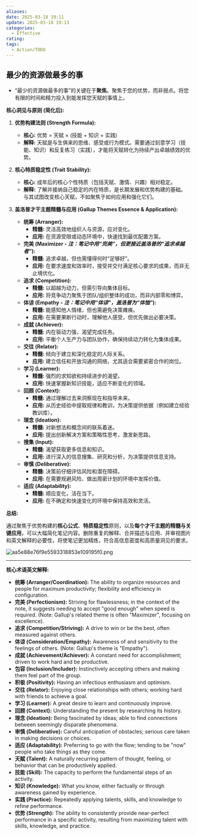 ```yaml
---
aliases: 
date: 2025-03-18 19:11
update: 2025-03-18 19:13
categories:
  - Effective
rating: 
tags:
  - Action/TODO
---
```

## 最少的资源做最多的事
- “最少的资源做最多的事”的关键在于**聚焦**。聚焦于您的优势，而非弱点。将您有限的时间和精力投入到能发挥您天赋的事情上。

**核心洞见与原则 (简化后):**

1.  **优势构建法则 (Strength Formula):**
    *   **核心:** 优势 = 天赋 × (技能 + 知识 + 实践)
    *   **解释:** 天赋是与生俱来的思维、感受或行为模式。需要通过刻意学习（技能、知识）和反复练习（实践），才能将天赋转化为持续产出卓越绩效的优势。

2.  **核心特质稳定性 (Trait Stability):**
    *   **核心:** 成年后的核心个性特质（包括天赋、激情、兴趣）相对稳定。
    *   **解释:** 了解并接纳自己稳定的内在特质，是长期发展和优势构建的基础。与其试图改变核心天赋，不如聚焦于如何应用和强化它们。

3.  **盖洛普才干主题精髓与应用 (Gallup Themes Essence & Application):**

    *   **统筹 (Arranger):**
        *   **精髓:** 灵活高效地组织人与资源，应对变化。
        *   **应用:** 在资源受限或动态环境中，快速找到最优配置方案。
    *   **完美 (Maximizer - *注：笔记中用“完美”，但更接近盖洛普的“追求卓越者”*):**
        *   **精髓:** 追求卓越，但也需懂得何时“足够好”。
        *   **应用:** 在要求速度和效率时，接受并交付满足核心要求的成果，而非无止境优化。
    *   **追求 (Competition):**
        *   **精髓:** 以超越为动力，但需引导向集体目标。
        *   **应用:** 将竞争动力聚焦于团队/组织整体的成功，而非内部零和博弈。
    *   **体谅 (Empathy - *注：笔记中用“体谅”，盖洛普为“体恤”*):**
        *   **精髓:** 能感知他人情绪，但也需避免决策瘫痪。
        *   **应用:** 在需要果断行动时，理解他人感受，但优先做出必要决策。
    *   **成就 (Achiever):**
        *   **精髓:** 内在驱动力强，渴望完成任务。
        *   **应用:** 平衡个人生产力与团队协作，确保持续动力转化为集体成果。
    *   **交往 (Relator):**
        *   **精髓:** 倾向于建立和深化稳定的人际关系。
        *   **应用:** 建立信任和开放沟通的网络，尤其适合需要紧密合作的岗位。
    *   **学习 (Learner):**
        *   **精髓:** 强烈的求知欲和持续进步的渴望。
        *   **应用:** 快速掌握新知识技能，适应不断变化的领域。
    *   **回顾 (Context):**
        *   **精髓:** 通过理解过去来洞察现在和指导未来。
        *   **应用:** 从历史经验中提取规律和教训，为决策提供依据（例如建立经验教训库）。
    *   **理念 (Ideation):**
        *   **精髓:** 对新想法和概念间的联系着迷。
        *   **应用:** 提出创新解决方案和策略性思考，激发新思路。
    *   **搜集 (Input):**
        *   **精髓:** 渴望获取更多信息和知识。
        *   **应用:** 进行深入的信息搜集、研究和分析，为决策提供信息支持。
    *   **审慎 (Deliberative):**
        *   **精髓:** 决策前仔细评估风险和潜在障碍。
        *   **应用:** 在需要规避风险、做出周密计划的环境中发挥价值。
    *   **适应 (Adaptability):**
        *   **精髓:** 顺应变化，活在当下。
        *   **应用:** 在不确定和快速变化的环境中保持高效和灵活。


**总结:**

通过聚焦于优势构建的**核心公式**、**特质稳定性**原则，以及**每个才干主题的精髓与关键应用**，可以大幅简化笔记内容。删除重复的解释、合并描述与应用、并审视图片和英文解释的必要性，将使笔记更加精炼，符合高信息密度和高质量洞见的要求。




![aa5e88e76f9e5593318853e109195f0.png](https://cdn.jsdelivr.net/gh/duanbiao2000/BlogGallery@main/picture/aa5e88e76f9e5593318853e109195f0.png)


---

**核心术语英文解释:**

*   **统筹 (Arranger/Coordination):** The ability to organize resources and people for maximum productivity; flexibility and efficiency in configuration.
*   **完美 (Perfectionism):** Striving for flawlessness; in the context of the note, it suggests needing to accept "good enough" when speed is required. (Note: Gallup's related theme is often "Maximizer", focusing on excellence).
*   **追求 (Competition/Striving):** A drive to win or be the best, often measured against others.
*   **体谅 (Consideration/Empathy):** Awareness of and sensitivity to the feelings of others. (Note: Gallup's theme is "Empathy").
*   **成就 (Achievement/Achiever):** A constant need for accomplishment; driven to work hard and be productive.
*   **包容 (Inclusion/Includer):** Instinctively accepting others and making them feel part of the group.
*   **积极 (Positivity):** Having an infectious enthusiasm and optimism.
*   **交往 (Relator):** Enjoying close relationships with others; working hard with friends to achieve a goal.
*   **学习 (Learner):** A great desire to learn and continuously improve.
*   **回顾 (Context):** Understanding the present by researching its history.
*   **理念 (Ideation):** Being fascinated by ideas; able to find connections between seemingly disparate phenomena.
*   **审慎 (Deliberative):** Careful anticipation of obstacles; serious care taken in making decisions or choices.
*   **适应 (Adaptability):** Preferring to go with the flow; tending to be "now" people who take things as they come.
*   **天赋 (Talent):** A naturally recurring pattern of thought, feeling, or behavior that can be productively applied.
*   **技能 (Skill):** The capacity to perform the fundamental steps of an activity.
*   **知识 (Knowledge):** What you know, either factually or through awareness gained by experience.
*   **实践 (Practice):** Repeatedly applying talents, skills, and knowledge to refine performance.
*   **优势 (Strength):** The ability to consistently provide near-perfect performance in a specific activity, resulting from maximizing talent with skills, knowledge, and practice.